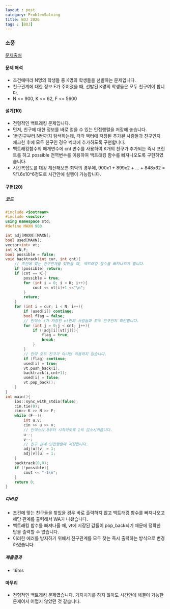 ```yaml
---
layout : post
category: ProblemSolving
title: BOJ 2026
tags : [BOJ]
---
```

### 소풍

[문제출처](https://www.acmicpc.net/problem/2026)

#### 문제 해석
  
- 조건에따라 N명의 학생들 중 K명의 학생들을 선발하는 문제입니다.
- 친구관계에 대한 정보 F가 주어졌을 때, 선발된 K명의 학생들은 모두 친구여야 합니다.
- N <= 900, K <= 62, F <= 5600

#### 설계(10)

- 전형적인 백트래킹 문제입니다.
- 먼저, 친구에 대한 정보를 바로 얻을 수 있는 인접행렬을 저장해 놓습니다.
- 1번친구부터 N번까지 탐색하는데, 각각 벡터에 저장된 추가된 사람들과 친구인지 체크한 후에 모두 친구인 경우 벡터에 추가하도록 구현합니다.
- 백트래킹함수의 매개변수에 cnt 변수를 사용하여 K개의 친구가 추가되는 즉시 프린트를 하고 possible 전역변수를 이용하여 백트래킹 함수를 빠져나오도록 구현하였습니다.
- 시간복잡도를 대강 계산해보면 최악의 경우에, 900x1 + 899x2 + ... + 848x62 = 약1.6x10^6정도로 시간안에 실행이 가능합니다.

#### 구현(20)

##### 코드

```cpp
#include <iostream>
#include <vector>
using namespace std;
#define MAXN 900

int adj[MAXN][MAXN];
bool used[MAXN];
vector<int> vt;
int K,N,F;
bool possible = false;
void backtrack(int cur, int cnt){
    // 조건에 맞는 친구관계를 찾았을 때, 백트래킹 함수를 빠져나오게 합니다.
    if (possible) return;
    if (cnt == K){
        possible = true;
        for (int i = 0; i < K; i++){
            cout << vt[i]+1 <<"\n";
        }
        return;
    }
    for (int i = cur; i < N; i++){
        if (used[i]) continue;
        bool flag = false;
        // 인덱스 i가 저장된 vt안의 사람들과 모두 친구인지 확인합니다.
        for (int j = 0;j < cnt; j++){
            if (!adj[i][vt[j]]){
                flag = true;
                break;
            }
        }
        // 만약 모두 친구가 아니면 이용하지 않습니다.
        if (flag) continue;
        used[i] = true;
        vt.push_back(i);
        backtrack(i,cnt+1);
        used[i] = false;
        vt.pop_back();
    }
}
int main(){
    ios::sync_with_stdio(false);
    cin.tie(0);
    cin>> K >> N >> F;
    while (F--){
        int u,v;
        cin >> u >> v;
        // 인덱스가 0부터 시작하도록 1씩 감소시켜줍니다.
        u--;
        v--;
        // 친구 관계 인접행렬에 저장합니다.
        adj[u][v] = 1;
        adj[v][u] = 1;
    }
    backtrack(0,0);
    if (!possible){
        cout << "-1\n";
    }
    return 0;
}

```

##### 디버깅

- 조건에 맞는 친구들을 찾았을 경우 바로 출력하지 않고 백트래킹 함수를 빠져나오고 해당 관계를 출력해서 WA가 나왔습니다.
- 백트래킹 함수를 빠져나올 때, vt에 저장된 값들이 pop_back되기 때문에 정확한 답을 출력할 수 없습니다.
- 이러한 에러를 방지하기 위해서 친구관계를 모두 찾는 즉시 출력하는 방식으로 변경하였습니다.

##### 제출결과

- 16ms

#### 마무리

- 전형적인 백트래킹 문제였습니다. 가지치기를 하지 않아도 시간안에 해결이 가능한 문제여서 어렵지 않았던 것 같습니다.
